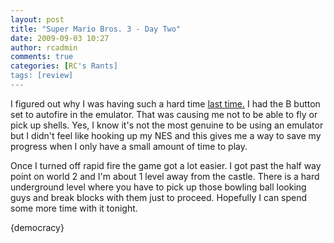 ```yaml
---
layout: post
title: "Super Mario Bros. 3 - Day Two"
date: 2009-09-03 10:27
author: rcadmin
comments: true
categories: [RC's Rants]
tags: [review]
---
```

I figured out why I was having such a hard time <a href="http://bitsmack.com/comics/2009/09/01/super-mario-bros-3-day-one/">last time.</a> I had the B button set to autofire in the emulator. That was causing me not to be able to fly or pick up shells. Yes, I know it's not the most genuine to be using an emulator but I didn't feel like hooking up my NES and this gives me a way to save my progress when I only have a small amount of time to play.

Once I turned off rapid fire the game got a lot easier. I got past the half way point on world 2 and I'm about 1 level away from the castle. There is a hard underground level where you have to pick up those bowling ball looking guys and break blocks with them just to proceed. Hopefully I can spend some more time with it tonight. 


<div>{democracy}</div>
